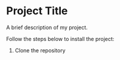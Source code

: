 # Project Title

A brief description of my project.

Follow the steps below to install the project:

1. Clone the repository
   ```bash
